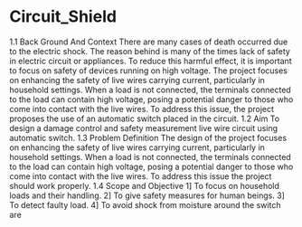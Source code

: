# Circuit_Shield
1.1 Back Ground And Context
There are many cases of death occurred due to the electric shock. The reason behind is 
many of the times lack of safety in electric circuit or appliances. To reduce this harmful 
effect, it is important to focus on safety of devices running on high voltage. The project 
focuses on enhancing the safety of live wires carrying current, particularly in household 
settings. When a load is not connected, the terminals connected to the load can contain high 
voltage, posing a potential danger to those who come into contact with the live wires. To 
address this issue, the project proposes the use of an automatic switch placed in the circuit.
1.2 Aim
To design a damage control and safety measurement live wire circuit using automatic 
switch.
1.3 Problem Definition 
The design of the project focuses on enhancing the safety of live wires carrying current, 
particularly in household settings. When a load is not connected, the terminals connected 
to the load can contain high voltage, posing a potential danger to those who come into 
contact with the live wires. To address this issue the project should work properly.
1.4 Scope and Objective 
1] To focus on household loads and their handling. 
2] To give safety measures for human beings. 
3] To detect faulty load. 
4] To avoid shock from moisture around the switch are

